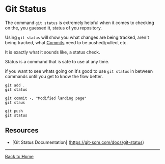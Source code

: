 # Git Status

The command `git status` is extremely helpful when it comes to checking on the, you guessed it, status of you repository.

Using `git status` will show you what changes are being tracked, aren't being tracked, what [Commits](./Commit.md) need to be pushed/pulled, etc.

It is exactly what it sounds like, a status check.

Status is a command that is safe to use at any time. 

if you want to see whats going on it's good to use `git status` in between commands until you get to know the flow better.

```
git add .
git status

git commit -, "Modified landing page"
git staus

git push
git status
```

## Resources

- [Git Status Documentation] (https://git-scm.com/docs/git-status)

---

[Back to Home](../README.md)
